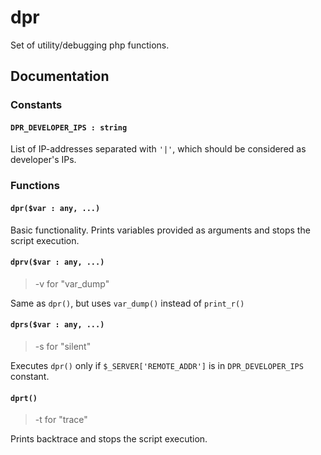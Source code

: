 # dpr
Set of utility/debugging php functions.

## Documentation
### Constants
#### `DPR_DEVELOPER_IPS : string`
List of IP-addresses separated with `'|'`, which should be considered as developer's IPs.

### Functions
#### `dpr($var : any, ...)`
Basic functionality. Prints variables provided as arguments and stops the script execution.

#### `dprv($var : any, ...)`
> -v for "var_dump"

Same as ``dpr()``, but uses ``var_dump()`` instead of ``print_r()``

#### `dprs($var : any, ...)` 
> -s for "silent"

Executes ``dpr()`` only if ``$_SERVER['REMOTE_ADDR']`` is in ``DPR_DEVELOPER_IPS`` constant.

#### `dprt()`
> -t for "trace"

Prints backtrace and stops the script execution.
